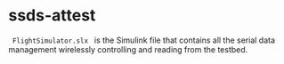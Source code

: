 # ssds-attest
<code> FlightSimulator.slx </code> is the Simulink file that contains all the serial data management wirelessly controlling and reading from the testbed.


